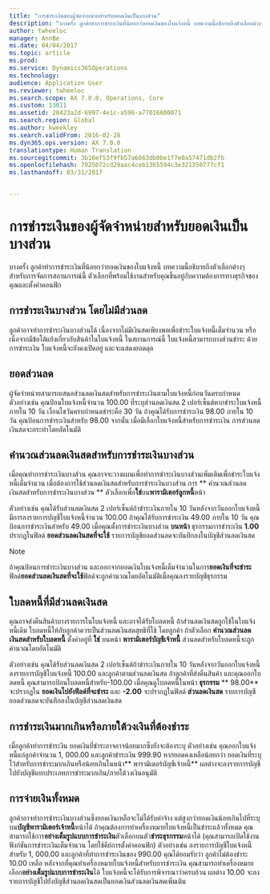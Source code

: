 ```yaml
---
title: "การชำระเงินของผู้จัดจำหน่ายสำหรับยอดเงินเป็นบางส่วน"
description: "บางครั้ง ลูกค้าทำการชำระเงินที่น้อยกว่ายอดเงินของใบแจ้งหนี้ บทความนี้อธิบายถึงตัวเลือกต่างๆ สำหรับการจัดการสถานการณ์นี้ ตัวเลือกที่พร้อมใช้งานสำหรับคุณขึ้นอยู่กับความต้องการทางธุรกิจของคุณและตั้งค่าคอนฟิก"
author: twheeloc
manager: AnnBe
ms.date: 04/04/2017
ms.topic: article
ms.prod: 
ms.service: Dynamics365Operations
ms.technology: 
audience: Application User
ms.reviewer: twheeloc
ms.search.scope: AX 7.0.0, Operations, Core
ms.custom: 13011
ms.assetid: 20423a2d-6997-4e1c-a596-a77016600071
ms.search.region: Global
ms.author: kweekley
ms.search.validFrom: 2016-02-28
ms.dyn365.ops.version: AX 7.0.0
translationtype: Human Translation
ms.sourcegitcommit: 3b16ef53f9fb57a6663db0be1f7e0a57471db2fb
ms.openlocfilehash: 7025072cd29aac4ceb13b5594c3e321350777cf1
ms.lasthandoff: 03/31/2017


---
```


# <a name="customer-payments-for-a-partial-amount"></a>การชำระเงินของผู้จัดจำหน่ายสำหรับยอดเงินเป็นบางส่วน

บางครั้ง ลูกค้าทำการชำระเงินที่น้อยกว่ายอดเงินของใบแจ้งหนี้ บทความนี้อธิบายถึงตัวเลือกต่างๆ สำหรับการจัดการสถานการณ์นี้ ตัวเลือกที่พร้อมใช้งานสำหรับคุณขึ้นอยู่กับความต้องการทางธุรกิจของคุณและตั้งค่าคอนฟิก

<a name="partial-payment-with-no-discount"></a>การชำระเงินบางส่วน โดยไม่มีส่วนลด
--------------------------------

ลูกค้าอาจทำการชำระเงินบางส่วนได้ เนื่องจากไม่มีเงินสดเพียงพอเพื่อชำระใบแจ้งหนี้เต็มจำนวน หรือเนื่อจากมีข้อโต้แย้งเกี่ยวกับสินค้าในใบแจ้งหนี้ ในสถานการณ์นี้ ใบแจ้งหนี้สามารถบางส่วนชำระ ด้วยการชำระเงิน ใบแจ้งหนี้จะยังคงเปิดอยู่ และจะแสดงยอดดุล

## <a name="discount-amounts"></a>ยอดส่วนลด
ผู้จัดจำหน่ายสามารถเสนอส่วนลดเงินสดสำหรับการชำระเงินตามใบแจ้งหนี้ก่อนวันครบกำหนด ตัวอย่างเช่น คุณป้อนใบแจ้งหนี้จำนวน 100.00 ที่ระบุส่วนลดเงินสด 2 เปอร์เซ็นต์หากชำระใบแจ้งหนี้ภายใน 10 วัน เงื่อนไขวันครบกำหนดชำระคือ 30 วัน ถ้าคุณได้รับการชำระเงิน 98.00 ภายใน 10 วัน คุณป้อนการชำระเงินสำหรับ 98.00 จากนั้น เมื่อมีเลือกใบแจ้งหนี้สำหรับการชำระเงิน การส่วนลดเงินสดจะกระทำโดยอัตโนมัติ

## <a name="partial-payments-with-cash-discounts"></a>คำนวณส่วนลดเงินสดสำหรับการชำระเงินบางส่วน
เมื่อคุณทำการชำระเงินบางส่วน คุณอาจจะวางแผนเพื่อทำการชำระเงินบางส่วนเพิ่มเติมเพื่อชำระใบแจ้งหนี้เต็มจำนวน เมื่อต้องการใช้ส่วนลดเงินสดสำหรับการชำระเงินบางส่วน การ ** คำนวณส่วนลดเงินสดสำหรับการชำระเงินบางส่วน ** ตัวเลือกเพื่อ**ใช่**บน**พารามิเตอร์ลูกหนี้**หน้า 

ตัวอย่างเช่น คุณได้รับส่วนลดเงินสด 2 เปอร์เซ็นต์ถ้าชำระเงินภายใน 10 วันหลังจากวันออกใบแจ้งหนี้ มีการลงรายการบัญชีใบแจ้งหนี้จำนวน 100.00 ถ้าคุณได้รับการชำระเงิน 49.00 ภายใน 10 วัน คุณป้อนการชำระเงินสำหรับ 49.00 เมื่อคุณตั้งการชำระเงินบางส่วน **บนหน้า** ธุรกรรมการชำระเงิน **1.00** ปรากฏในฟิลด์ **ยอดส่วนลดเงินสดที่จะใช้** รายการบัญชียอดส่วนลดจะบันทึกลงในบัญชีส่วนลดเงินสด 

> [!NOTE] 
> ถ้าคุณป้อนการชำระเงินบางส่วน และออกจากยอดเงินใบแจ้งหนี้เต็มจำนวนในการ**ยอดเงินที่จะชำระ**ฟิลด์**ยอดส่วนลดเงินสดที่จะใช้**ฟิลด์จะถูกคำนวณโดยอัตโนมัติเมื่อคุณลงรายบัญชีธุรกรรม

## <a name="credit-notes-with-discounts"></a>ใบลดหนี้ที่มีส่วนลดเงินสด
คุณอาจส่งคืนสินค้าบางรายการในใบแจ้งหนี้ และอาจได้รับใบลดหนี้ ถ้าส่วนลดเงินสดถูกใช้ในใบแจ้งหนี้เดิม ใบลดหนี้ให้กับลูกค้าควรเป็นส่วนลดเงินสดสุทธิที่ใช้ โดยลูกค้า ถ้าตัวเลือก **คำนวณส่วนลดเงินสดสำหรับใบลดหนี้** ตั้งค่าอยู่ที่ **ใช่** บนหน้า **พารามิเตอร์บัญชีเจ้าหนี้** ส่วนลดสำหรับใบลดหนี้จะถูกคำนวณโดยอัตโนมัติ 

ตัวอย่างเช่น คุณได้รับส่วนลดเงินสด 2 เปอร์เซ็นต์ถ้าชำระเงินภายใน 10 วันหลังจากวันออกใบแจ้งหนี้ ลงรายการบัญชีใบแจ้งหนี้ 100.00 และลูกค้าตามส่วนลดเงินสด ถ้าลูกค้าที่ส่งคืนสินค้า และคุณออกใบลดหนี้ คุณสามารถป้อนใบลดหนี้สำหรับ-100.00 เมื่อคุณดูใบลดหนี้ในหน้า **ธุรกรรม** ** 98.00** จะปรากฏใน **ยอดเงินไปยังฟิลด์ที่จะชำระ** และ **-2.00** จะปรากฏในฟิลด์ **ส่วนลดเงินสด** รายการบัญชียอดส่วนลดจะบันทึกลงในบัญชีส่วนลดเงินสด

## <a name="overpaymentunderpayment-amounts"></a>การชำระเงินมากเกินหรือภายใต้วงเงินที่ต้องชำระ
เมื่อลูกค้าทำการชำระงิน ยอดเงินที่ชำระอาจอาจน้อยมากซึ่งยังจะต้องระบุ ตัวอย่างเช่น คุณออกใบแจ้งหนี้แก่ลูกค้าจำนวน 1, 000.00 และลูกค้าชำระเงิน 999.90 หากยอดคงเหลือน้อยกว่า ยอดเงินที่ระบุไว้สำหรับการชำระมากเกินหรือน้อยเกินในหน้า** พารามิเตอร์บัญชีเจ้าหนี้** ผลต่างจะลงรายการบัญชีไปยังบัญชีแยกประเภทการชำระมากเกิน/ภายใต้วงเงินอนุมัติ

## <a name="full-settlement"></a>การจ่ายเงินทั้งหมด
ลูกค้าอาจทำการชำระเงินบางส่วนซึ่งยอดเงินเหลือจะไม่ได้รับค่าจ้าง แต่สูงกว่ายอดเงินน้อยเกินไปที่ระบุบน**บัญชีพารามิเตอร์เจ้าหนี้**หน้าได้ ถ้าคุณต้องการทำเครื่องหมายใบแจ้งหนี้เป็นชำระแล้วทั้งหมด คุณสามารถใช้การ**อย่างเต็มรูปแบบการชำระเงิน**ตัวเลือกบนตัว**ชำระธุรกรรม**หน้าได้ (คุณสามารถเปิดใช้งานฟังก์ชันการชำระเงินเต็มจำนวน โดยใช้คีย์การตั้งค่าคอนฟิก) ตัวอย่างเช่น ลงรายการบัญชีใบแจ้งหนี้สำหรับ 1, 000.00 และลูกค้าที่ทำการชำระเงินของ 990.00 คุณได้ยอมรับว่า ลูกค้าไม่ต้องชำระ 10.00 เหลือ หลังจากที่คุณทำเครื่องหมายใบแจ้งหนี้สำหรับการชำระเงิน คุณสามารถทำเครื่องหมายเลือก**อย่างเต็มรูปแบบการชำระเงิน**ได้ ใบแจ้งหนี้จะได้รับการพิจารณาว่าครบถ้วน ผลต่าง 10.00 จะลงรายการบัญชีไปยังบัญชีส่วนลดเงินสดเป็นยอดเงินส่วนลดเงินสดเพิ่มเติม


